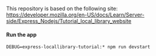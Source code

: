 This repository is based on the following site:
https://developer.mozilla.org/en-US/docs/Learn/Server-side/Express_Nodejs/Tutorial_local_library_website

#### Run the app

```
DEBUG=express-locallibrary-tutorial:* npm run devstart
```
